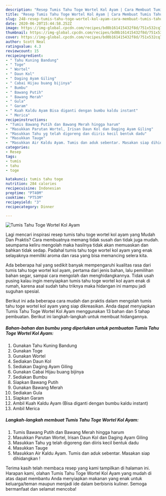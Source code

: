 ```yaml
---
description: "Resep Tumis Tahu Toge Wortel Kol Ayam | Cara Membuat Tumis Tahu Toge Wortel Kol Ayam Yang Enak Dan Lezat"
title: "Resep Tumis Tahu Toge Wortel Kol Ayam | Cara Membuat Tumis Tahu Toge Wortel Kol Ayam Yang Enak Dan Lezat"
slug: 248-resep-tumis-tahu-toge-wortel-kol-ayam-cara-membuat-tumis-tahu-toge-wortel-kol-ayam-yang-enak-dan-lezat
date: 2020-06-20T15:44:58.252Z
image: https://img-global.cpcdn.com/recipes/bd0b161415432f8d/751x532cq70/tumis-tahu-toge-wortel-kol-ayam-foto-resep-utama.jpg
thumbnail: https://img-global.cpcdn.com/recipes/bd0b161415432f8d/751x532cq70/tumis-tahu-toge-wortel-kol-ayam-foto-resep-utama.jpg
cover: https://img-global.cpcdn.com/recipes/bd0b161415432f8d/751x532cq70/tumis-tahu-toge-wortel-kol-ayam-foto-resep-utama.jpg
author: Scott Neal
ratingvalue: 4.3
reviewcount: 15
recipeingredient:
- " Tahu Kuning Bandung"
- " Toge"
- " Wortel"
- " Daun Kol"
- " Daging Ayam Giling"
- " Cabai Hijau buang bijinya"
- " Bumbu"
- " Bawang Putih"
- " Bawang Merah"
- " Gula"
- " Garam"
- " Kuah Kaldu Ayam Bisa diganti dengan bumbu kaldu instant"
- " Merica"
recipeinstructions:
- "Tumis Bawang Putih dan Bawang Merah hingga harum"
- "Masukkan Parutan Wortel, Irisan Daun Kol dan Daging Ayam Giling"
- "Masukkan Tahu yg telah digoreng dan diiris kecil bentuk dadu"
- "Masukkan Tauge"
- "Masukkan Air Kaldu Ayam. Tumis dan aduk sebentar. Masakan siap dihidangkan !"
categories:
- Resep
tags:
- tumis
- tahu
- toge

katakunci: tumis tahu toge 
nutrition: 284 calories
recipecuisine: Indonesian
preptime: "PT40M"
cooktime: "PT53M"
recipeyield: "3"
recipecategory: Dinner

---
```



![Tumis Tahu Toge Wortel Kol Ayam](https://img-global.cpcdn.com/recipes/bd0b161415432f8d/751x532cq70/tumis-tahu-toge-wortel-kol-ayam-foto-resep-utama.jpg)

Lagi mencari inspirasi resep tumis tahu toge wortel kol ayam yang Mudah Dan Praktis? Cara membuatnya memang tidak susah dan tidak juga mudah. seumpama keliru mengolah maka hasilnya tidak akan memuaskan dan bahkan tidak sedap. Padahal tumis tahu toge wortel kol ayam yang enak selayaknya memiliki aroma dan rasa yang bisa memancing selera kita.

Ada beberapa hal yang sedikit banyak mempengaruhi kualitas rasa dari tumis tahu toge wortel kol ayam, pertama dari jenis bahan, lalu pemilihan bahan segar, sampai cara mengolah dan menghidangkannya. Tidak usah pusing kalau ingin menyiapkan tumis tahu toge wortel kol ayam enak di rumah, karena asal sudah tahu triknya maka hidangan ini mampu jadi suguhan spesial.




Berikut ini ada beberapa cara mudah dan praktis dalam mengolah tumis tahu toge wortel kol ayam yang siap dikreasikan. Anda dapat menyiapkan Tumis Tahu Toge Wortel Kol Ayam menggunakan 13 bahan dan 5 tahap pembuatan. Berikut ini langkah-langkah untuk membuat hidangannya.

<!--inarticleads1-->

##### Bahan-bahan dan bumbu yang diperlukan untuk pembuatan Tumis Tahu Toge Wortel Kol Ayam:

1. Gunakan  Tahu Kuning Bandung
1. Gunakan  Toge
1. Gunakan  Wortel
1. Sediakan  Daun Kol
1. Sediakan  Daging Ayam Giling
1. Gunakan  Cabai Hijau buang bijinya
1. Sediakan  Bumbu
1. Siapkan  Bawang Putih
1. Gunakan  Bawang Merah
1. Sediakan  Gula
1. Siapkan  Garam
1. Ambil  Kuah Kaldu Ayam (Bisa diganti dengan bumbu kaldu instant)
1. Ambil  Merica




<!--inarticleads2-->

##### Langkah-langkah membuat Tumis Tahu Toge Wortel Kol Ayam:

1. Tumis Bawang Putih dan Bawang Merah hingga harum
1. Masukkan Parutan Wortel, Irisan Daun Kol dan Daging Ayam Giling
1. Masukkan Tahu yg telah digoreng dan diiris kecil bentuk dadu
1. Masukkan Tauge
1. Masukkan Air Kaldu Ayam. Tumis dan aduk sebentar. Masakan siap dihidangkan !




Terima kasih telah membaca resep yang kami tampilkan di halaman ini. Harapan kami, olahan Tumis Tahu Toge Wortel Kol Ayam yang mudah di atas dapat membantu Anda menyiapkan makanan yang enak untuk keluarga/teman maupun menjadi ide dalam berbisnis kuliner. Semoga bermanfaat dan selamat mencoba!
